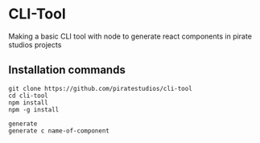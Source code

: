 # CLI-Tool
Making a basic CLI tool with node to generate react components in pirate studios projects

## Installation commands

```
git clone https://github.com/piratestudios/cli-tool
cd cli-tool
npm install
npm -g install
```

```
generate
generate c name-of-component
```